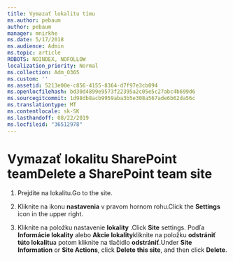```yaml
---
title: Vymazať lokalitu tímu
ms.author: pebaum
author: pebaum
manager: mnirkhe
ms.date: 5/17/2018
ms.audience: Admin
ms.topic: article
ROBOTS: NOINDEX, NOFOLLOW
localization_priority: Normal
ms.collection: Adm_O365
ms.custom: ''
ms.assetid: 5213e00e-c856-4155-8364-d7f97e3cb094
ms.openlocfilehash: bd30d4899e9573f22395a2c05e5c27abc4b699d6
ms.sourcegitcommit: 1d98db8acb9959aba3b5e308a567ade6b62da56c
ms.translationtype: MT
ms.contentlocale: sk-SK
ms.lasthandoff: 08/22/2019
ms.locfileid: "36512978"
---
```

# <a name="delete-a-sharepoint-team-site"></a><span data-ttu-id="42a29-102">Vymazať lokalitu SharePoint team</span><span class="sxs-lookup"><span data-stu-id="42a29-102">Delete a SharePoint team site</span></span>

1. <span data-ttu-id="42a29-103">Prejdite na lokalitu.</span><span class="sxs-lookup"><span data-stu-id="42a29-103">Go to the site.</span></span>
    
2. <span data-ttu-id="42a29-104">Kliknite na ikonu **nastavenia** v pravom hornom rohu.</span><span class="sxs-lookup"><span data-stu-id="42a29-104">Click the **Settings** icon in the upper right.</span></span> 
    
3. <span data-ttu-id="42a29-105">Kliknite na položku nastavenie **lokality** .</span><span class="sxs-lookup"><span data-stu-id="42a29-105">Click **Site** settings.</span></span> <span data-ttu-id="42a29-106">Podľa **Informácie lokality** alebo **Akcie lokality**kliknite na položku **odstrániť túto lokalitu**a potom kliknite na tlačidlo **odstrániť**.</span><span class="sxs-lookup"><span data-stu-id="42a29-106">Under **Site Information** or **Site Actions**, click **Delete this site**, and then click **Delete**.</span></span>
    

